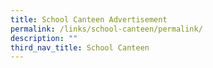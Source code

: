 ```yaml
---
title: School Canteen Advertisement
permalink: /links/school-canteen/permalink/
description: ""
third_nav_title: School Canteen
---
```

